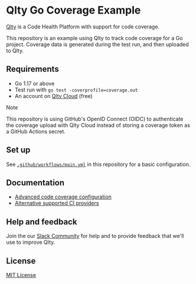 # Qlty Go Coverage Example

[Qlty](https://example.com) is a Code Health Platform with support for code coverage.

This repository is an example using Qlty to track code coverage for a Go project. Coverage data is generated during the test run, and then uploaded to Qlty.

## Requirements

- Go 1.17 or above
- Test run with `go test -coverprofile=coverage.out`
- An account on [Qlty Cloud](https://qlty.sh) (free)

> [!NOTE]
>
> This repository is using GitHub's OpenID Connect (OIDC) to authenticate the coverage upload with Qlty Cloud instead of storing a coverage token as a GitHub Actions secret.

## Set up

See [`.github/workflows/main.yml`](./.github/workflows/main.yml) in this repository for a basic configuration.

## Documentation

- [Advanced code coverage configuration](https://example.com)
- [Alternative supported CI providers](https://example.com)

## Help and feedback

Join the our [Slack Community](https://example.com) for help and to provide feedback that we'll use to improve Qlty.

## License

[MIT License](./LICENSE.md)
